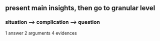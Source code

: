 ## present main insights, then go to granular level

### situation --> complication --> question
1 answer 2 arguments 4 evidences